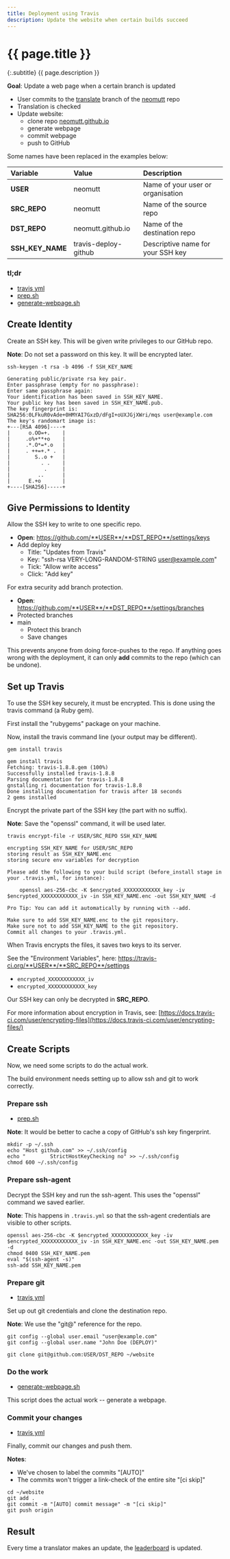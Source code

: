 ```yaml
---
title: Deployment using Travis
description: Update the website when certain builds succeed
---
```


# {{ page.title }}

{:.subtitle}
{{ page.description }}

**Goal**: Update a web page when a certain branch is updated

- User commits to the [translate](https://github.com/neomutt/neomutt/tree/translate) branch of the [neomutt](https://github.com/neomutt/neomutt) repo
- Translation is checked
- Update website:
  * clone repo [neomutt.github.io](https://github.com/neomutt/neomutt.github.io)
  * generate webpage
  * commit webpage
  * push to GitHub

Some names have been replaced in the examples below:

| Variable         | Value                  | Description                       |
| :--------------- | :--------------------- | :-------------------------------- |
| **USER**         | neomutt                | Name of your user or organisation |
| **SRC_REPO**     | neomutt                | Name of the source repo           |
| **DST_REPO**     | neomutt.github.io      | Name of the destination repo      |
| **SSH_KEY_NAME** | travis-deploy-github   | Descriptive name for your SSH key |

### tl;dr

- [travis yml](https://github.com/neomutt/neomutt/blob/translate/.travis.yml)
- [prep.sh](https://github.com/neomutt/neomutt/blob/translate/.travis/prep.sh)
- [generate-webpage.sh](https://github.com/neomutt/neomutt/blob/translate/.travis/generate-webpage.sh)

## Create Identity

Create an SSH key.
This will be given write privileges to our GitHub repo.

**Note**: Do not set a password on this key.  It will be encrypted later.

```
ssh-keygen -t rsa -b 4096 -f SSH_KEY_NAME
```

```reply
Generating public/private rsa key pair.
Enter passphrase (empty for no passphrase):
Enter same passphrase again:
Your identification has been saved in SSH_KEY_NAME.
Your public key has been saved in SSH_KEY_NAME.pub.
The key fingerprint is:
SHA256:0LFkuR0vAde+0HMYAI7GxzD/dFgI+oUXJGjXWri/mqs user@example.com
The key's randomart image is:
+---[RSA 4096]----+
|      o.OO=+.    |
|     .o%+**+o    |
|     .*.O*=*.o   |
|     . ++=+.* .  |
|        S..o +   |
|          . .    |
|           .     |
|         ..      |
|      E.+o       |
+----[SHA256]-----+

```

## Give Permissions to Identity

Allow the SSH key to write to one specific repo.

- **Open**: https://github.com/**USER**/**DST_REPO**/settings/keys
- Add deploy key
  * Title: "Updates from Travis"
  * Key: "ssh-rsa VERY-LONG-RANDOM-STRING user@example.com"
  * Tick: "Allow write access"
  * Click: "Add key"

For extra security add branch protection.

- **Open**: https://github.com/**USER**/**DST_REPO**/settings/branches
- Protected branches
- main
  * Protect this branch
  * Save changes

This prevents anyone from doing force-pushes to the repo.
If anything goes wrong with the deployment, it can only **add** commits to the repo (which can be undone).

## Set up Travis

To use the SSH key securely, it must be encrypted.
This is done using the travis command (a Ruby gem).

First install the "rubygems" package on your machine.

Now, install the travis command line (your output may be different).

```
gem install travis
```

``` reply
gem install travis
Fetching: travis-1.8.8.gem (100%)
Successfully installed travis-1.8.8
Parsing documentation for travis-1.8.8
gnstalling ri documentation for travis-1.8.8
Done installing documentation for travis after 18 seconds
2 gems installed
```

Encrypt the private part of the SSH key (the part with no suffix).

**Note**: Save the "openssl" command, it will be used later.

```
travis encrypt-file -r USER/SRC_REPO SSH_KEY_NAME
```

```reply
encrypting SSH_KEY_NAME for USER/SRC_REPO
storing result as SSH_KEY_NAME.enc
storing secure env variables for decryption

Please add the following to your build script (before_install stage in your .travis.yml, for instance):

    openssl aes-256-cbc -K $encrypted_XXXXXXXXXXXX_key -iv $encrypted_XXXXXXXXXXXX_iv -in SSH_KEY_NAME.enc -out SSH_KEY_NAME -d

Pro Tip: You can add it automatically by running with --add.

Make sure to add SSH_KEY_NAME.enc to the git repository.
Make sure not to add SSH_KEY_NAME to the git repository.
Commit all changes to your .travis.yml.
```

When Travis encrypts the files, it saves two keys to its server.

See the "Environment Variables", here: https://travis-ci.org/**USER**/**SRC_REPO**/settings
- `encrypted_XXXXXXXXXXXX_iv`
- `encrypted_XXXXXXXXXXXX_key`

Our SSH key can only be decrypted in **SRC_REPO**.

For more information about encryption in Travis, see: [https://docs.travis-ci.com/user/encrypting-files](https://docs.travis-ci.com/user/encrypting-files/)

## Create Scripts

Now, we need some scripts to do the actual work.

The build environment needs setting up to allow ssh and git to work correctly.

### Prepare ssh

- [prep.sh](https://github.com/neomutt/neomutt/blob/translate/.travis/prep.sh)

**Note**: It would be better to cache a copy of GitHub's ssh key fingerprint.

```
mkdir -p ~/.ssh
echo "Host github.com" >> ~/.ssh/config
echo "        StrictHostKeyChecking no" >> ~/.ssh/config
chmod 600 ~/.ssh/config
```

### Prepare ssh-agent

Decrypt the SSH key and run the ssh-agent.
This uses the "openssl" command we saved earlier.

**Note**: This happens in `.travis.yml` so that the ssh-agent credentials are visible to other scripts.

```
openssl aes-256-cbc -K $encrypted_XXXXXXXXXXXX_key -iv $encrypted_XXXXXXXXXXXX_iv -in SSH_KEY_NAME.enc -out SSH_KEY_NAME.pem -d
chmod 0400 SSH_KEY_NAME.pem
eval "$(ssh-agent -s)"
ssh-add SSH_KEY_NAME.pem
```

### Prepare git

- [travis yml](https://github.com/neomutt/neomutt/blob/translate/.travis.yml)

Set up out git credentials and clone the destination repo.

**Note**: We use the "git@" reference for the repo.

```
git config --global user.email "user@example.com"
git config --global user.name "John Doe (DEPLOY)"

git clone git@github.com:USER/DST_REPO ~/website
```

### Do the work

- [generate-webpage.sh](https://github.com/neomutt/neomutt/blob/translate/.travis/generate-webpage.sh)

This script does the actual work -- generate a webpage.

### Commit your changes

- [travis yml](https://github.com/neomutt/neomutt/blob/translate/.travis.yml)

Finally, commit our changes and push them.

**Notes**:
- We've chosen to label the commits "[AUTO]"
- The commits won't trigger a link-check of the entire site "[ci skip]"

```
cd ~/website
git add .
git commit -m "[AUTO] commit message" -m "[ci skip]"
git push origin
```

## Result

Every time a translator makes an update, the [leaderboard](https://neomutt.org/translate) is updated.


